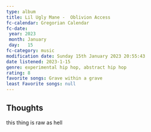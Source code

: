```yaml
---
type: album 
title: Lil Ugly Mane -  Oblivion Access
fc-calendar: Gregorian Calendar
fc-date: 
 year: 2023
 month: January
 day:   15
fc-category: music
modification date: Sunday 15th January 2023 20:55:43
date listened: 2023-1-15 
genre: experimental hip hop, abstract hip hop
rating: 8
favorite songs: Grave within a grave
least Favorite songs: null
---
```

## Thoughts

this thing is raw as hell